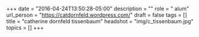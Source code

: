 +++
date = "2016-04-24T13:50:28-05:00"
description = ""
role = " alum"
url_person = "https://catdornfeld.wordpress.com/"
draft = false
tags = []
title = "catherine dornfeld tissenbaum"
headshot = "img/c_tissenbaum.jpg"
topics = []
+++
